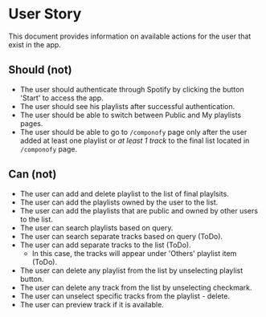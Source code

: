 # User Story

This document provides information on available actions for the user that exist in the app.

## Should (not)

* The user should authenticate through Spotify by clicking the button 'Start' to access the app.
* The user should see his playlists after successful authentication.
* The user should be able to switch between Public and My playlists pages.
* The user should be able to go to `/componofy` page only after the user added at least one playlist 
or *at least 1 track* to the final list located in `/componofy` page.

## Can (not)

* The user can add and delete playlist to the list of final playlsits.
* The user can add the playlists owned by the user to the list.
* The user can add the playlists that are public and owned by other users to the list.
* The user can search playlists based on query.
* The user can search separate tracks based on query (ToDo).
* The user can add separate tracks to the list (ToDo).
  * In this case, the tracks will appear under 'Others' playlist item (ToDo).
* The user can delete any playlist from the list by unselecting playlist button.
* The user can delete any track from the list by unselecting checkmark.
* The user can unselect specific tracks from the playlist - delete.
* The user can preview track if it is available.